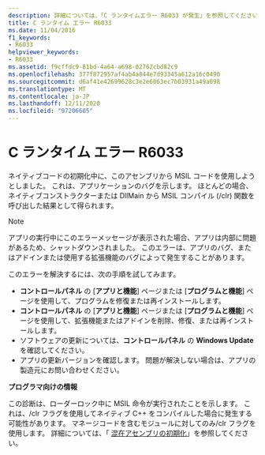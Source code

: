 ```yaml
---
description: 詳細については、「C ランタイムエラー R6033 が発生」を参照してください。
title: C ランタイム エラー R6033
ms.date: 11/04/2016
f1_keywords:
- R6033
helpviewer_keywords:
- R6033
ms.assetid: f9cffdc9-81bd-4a64-a698-02762cbd82c9
ms.openlocfilehash: 377f872957af4ab4a844e7d93345a612a16c0490
ms.sourcegitcommit: d6af41e42699628c3e2e6063ec7b03931a49a098
ms.translationtype: MT
ms.contentlocale: ja-JP
ms.lasthandoff: 12/11/2020
ms.locfileid: "97206605"
---
```

# <a name="c-runtime-error-r6033"></a>C ランタイム エラー R6033

ネイティブコードの初期化中に、このアセンブリから MSIL コードを使用しようとしました。 これは、アプリケーションのバグを示します。 ほとんどの場合、ネイティブコンストラクターまたは DllMain から MSIL コンパイル (/clr) 関数を呼び出した結果として得られます。

> [!NOTE]
> アプリの実行中にこのエラーメッセージが表示された場合、アプリは内部に問題があるため、シャットダウンされました。 このエラーは、アプリのバグ、またはアドインまたは使用する拡張機能のバグによって発生することがあります。
>
> このエラーを解決するには、次の手順を試してみます。
>
> - **コントロールパネル** の [**アプリと機能**] ページまたは [**プログラムと機能**] ページを使用して、プログラムを修復または再インストールします。
> - **コントロールパネル** の [**アプリと機能**] ページまたは [**プログラムと機能**] ページを使用して、拡張機能またはアドインを削除、修復、または再インストールします。
> - ソフトウェアの更新については、**コントロールパネル** の **Windows Update** を確認してください。
> - アプリの更新バージョンを確認します。 問題が解決しない場合は、アプリの製造元にお問い合わせください。

**プログラマ向けの情報**

この診断は、ローダーロック中に MSIL 命令が実行されたことを示します。 これは、/clr フラグを使用してネイティブ C++ をコンパイルした場合に発生する可能性があります。 マネージコードを含むモジュールに対してのみ/clr フラグを使用します。 詳細については、「 [混在アセンブリの初期化](../../dotnet/initialization-of-mixed-assemblies.md)」を参照してください。
